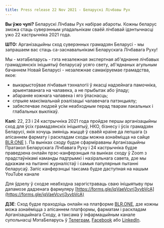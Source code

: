 ```yaml
---
title: Press release 22 Nov 2021 - Беларускі Лічбавы Рух
---
```


**Вы ўжо чулі?** Беларускі Лічбавы Рух набірае абароты. Кожны беларус зможа стаць суверэнным уладальнікам сваёй лічбавай ідэнтычнасці ужо 22 кастрычніка 2021 года.

**ШТО:** Арганізацыйны сход суверэнных грамадзян Беларусі - мы запрашаем вас стаць са-заснавальнікамі Беларускага Лічбавага Руху!

Мы - мэтаБеларусь - гэта незалежная экспертная аб'яднанне лічбавых грамадзянскіх ініцыятыў беларусаў усяго свету, аб'яднаных агульным бачаннем Новай Беларусі - незалежнае самакіруемае грамадства, якое:
 - выкарыстоўвае лічбавыя тэхналогіі ў якасці надзейнага памочніка, арыентаванага на чалавека, а не прыбытак або ўладу;
 - абараняе кожнага чалавека і яго ўласнасць;
 - спрыяе максімальнай рэалізацыі чалавечага патэнцыялу;
 - забяспечвае людзей усім неабходным перад тварам лакальных і глабальных выклікаў.


**Калі:** 22, 23 і 24 кастрычніка 2021 года пройдзе першы арганізацыйны сход для ўсіх грамадзянскіх ініцыятыў, НКО, бізнесу і ўсіх грамадзян Беларусі, якія хочуць змяніць жыццё ў сваёй краіне да лепшага (з апісаннем фармату і раскладам сходы можна азнаёміцца на сайце [BLR.ONE](https://blr.one/) ). Па выніках сходу будзе сфарміраваны Арганізацыйны Пратакол Беларускага Лічбавага Руху і 24 кастрычніка будзе праведзена онлайн прэс-канферэнцыя па выніках сходу ў Zoom з прадстаўнікамі каманды падтрымкі і назіральнага савета, дзе мы адкажам на пытанні журналістаў і самыя папулярныя пытанні беларусаў. Запіс канферэнцыі таксама будзе даступная на нашым YouTube канале

Для ўдзелу ў сходзе неабходна зарэгістраваць сваю ініцыятыву пры дапамозе дадзенага фармуляру [https://forms.gle/jqVaeVcvrj3yvbVcA](https://forms.gle/jqVaeVcvrj3yvbVcA)

**ДЗЕ**: Сход будзе праходзіць онлайн на платформе [BLR.ONE](https://blr.one/), дзе кожны можа азнаёміцца ​​з апісаннем платформы, фарматам і раскладам Арганізацыйнага Сходу, а таксама ў інфармацыйным канале супольнасці МэтаБеларусь ў [Телеграм](https://t.me/meta_belarus), [Facebook](https://www.facebook.com/metaBelarus) або [LinkedIn](https://www.linkedin.com/company/meta-belarus/).
